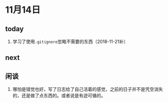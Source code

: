 # 11月14日

## today
1. 学习了使用`.gitignore`忽略不需要的东西（2018-11-21补）

## next

## 闲谈
1. 哪怕是错觉也好，写了日志给了自己活着的感觉，之前的日子并不是凭空消失的，还是做了点东西的。或者说是有迹可循的。